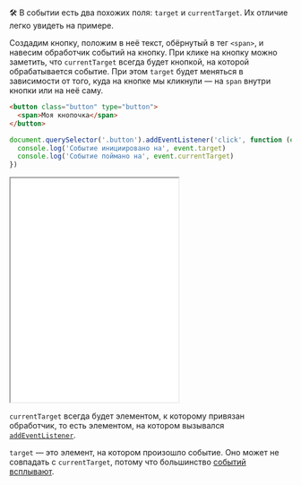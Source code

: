 🛠 В событии есть два похожих поля: `target` и `currentTarget`. Их отличие легко увидеть на примере.

Создадим кнопку, положим в неё текст, обёрнутый в тег `<span>`, и навесим обработчик событий на кнопку. При клике на кнопку можно заметить, что `currentTarget` всегда будет кнопкой, на которой обрабатывается событие. При этом `target` будет меняться в зависимости от того, куда на кнопке мы кликнули — на `span` внутри кнопки или на неё саму.

```html
<button class="button" type="button">
  <span>Моя кнопочка</span>
</button>
```

```js
document.querySelector('.button').addEventListener('click', function (event) {
  console.log('Событие инициировано на', event.target)
  console.log('Событие поймано на', event.currentTarget)
})
```

<iframe title="Разница между target и currentTarget" src="../demos/target-vs-currenttarget/" height="400"></iframe>

`currentTarget` всегда будет элементом, к которому привязан обработчик, то есть элементом, на котором вызывался [`addEventListener`](/js/element-addeventlistener/).

`target` — это элемент, на котором произошло событие. Оно может не совпадать с `currentTarget`, потому что большинство [событий всплывают](/js/events/#vsplytie-sobytiy).
